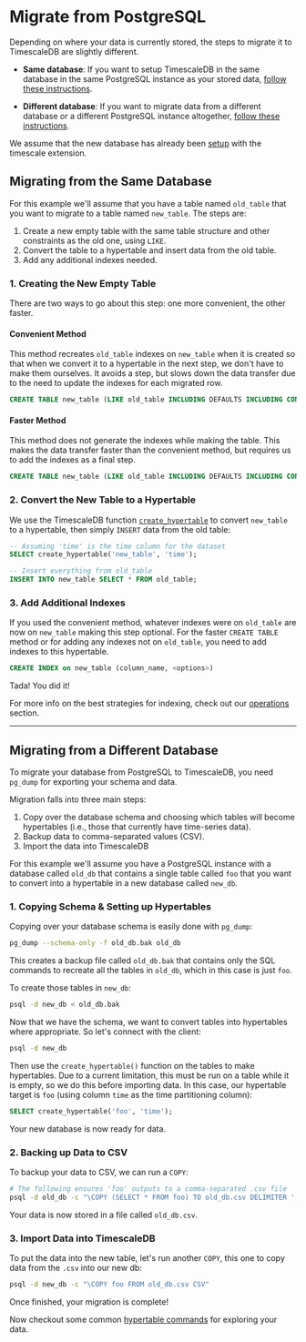 # Migrate from PostgreSQL

Depending on where your data is currently stored,
the steps to migrate it to TimescaleDB are slightly different.

- **Same database**:  If you want to setup TimescaleDB in the
same database in the same PostgreSQL instance as your stored
data, [follow these instructions](#same-db).

- **Different database**: If you want to migrate data from
a different database or a different PostgreSQL instance
altogether, [follow these instructions](#different-db).

We assume that the new database has already been [setup][] with the timescale extension.

## Migrating from the Same Database <a id="same-db"></a>

For this example we'll assume that you have a table named `old_table` that you
want to migrate to a table named `new_table`.  The steps are:

1. Create a new empty table with the same table structure and other constraints
as the old one, using `LIKE`.
1. Convert the table to a hypertable and insert data from the old table.
1. Add any additional indexes needed.

### 1. Creating the New Empty Table

There are two ways to go about this step: one more convenient, the other faster.

#### Convenient Method

This method recreates `old_table` indexes on `new_table` when it is created so that
when we convert it to a hypertable in the next step, we don't have to make them
ourselves.  It avoids a step, but slows down the data transfer due to the need to
update the indexes for each migrated row.

```sql
CREATE TABLE new_table (LIKE old_table INCLUDING DEFAULTS INCLUDING CONSTRAINTS INCLUDING INDEXES);
```

#### Faster Method

This method does not generate the indexes while making the table.  This makes the data
transfer faster than the convenient method, but requires us to add the indexes as a
final step.

```sql
CREATE TABLE new_table (LIKE old_table INCLUDING DEFAULTS INCLUDING CONSTRAINTS EXCLUDING INDEXES);
```

### 2. Convert the New Table to a Hypertable

We use the TimescaleDB function [`create_hypertable`][create_hypertable] to
convert `new_table` to a hypertable, then simply `INSERT` data from the old table:

```sql
-- Assuming 'time' is the time column for the dataset
SELECT create_hypertable('new_table', 'time');

-- Insert everything from old_table
INSERT INTO new_table SELECT * FROM old_table;
```

### 3. Add Additional Indexes

If you used the convenient method, whatever indexes were on `old_table` are now
on `new_table` making this step optional. For the faster `CREATE TABLE` method
or for adding any indexes not on `old_table`, you need to add indexes to
this hypertable.  

```sql
CREATE INDEX on new_table (column_name, <options>)
```

Tada!  You did it!

For more info on the best strategies for indexing, check out
our [operations][indexing] section.

---

## Migrating from a Different Database <a id="different-db"></a>

To migrate your database from PostgreSQL to TimescaleDB, you need
`pg_dump` for exporting your schema and data.

Migration falls into three main steps:

1. Copy over the database schema and choosing which tables will become
hypertables (i.e., those that currently have time-series data).
1. Backup data to comma-separated values (CSV).
1. Import the data into TimescaleDB

For this example we'll assume you have a PostgreSQL instance with a database
called `old_db` that contains a single table called `foo` that you want to
convert into a hypertable in a new database called `new_db`.  

### 1. Copying Schema & Setting up Hypertables

Copying over your database schema is easily done with `pg_dump`:
```bash
pg_dump --schema-only -f old_db.bak old_db
```

This creates a backup file called `old_db.bak` that contains only the
SQL commands to recreate all the tables in `old_db`, which in this case
is just `foo`.

To create those tables in `new_db`:
```bash
psql -d new_db < old_db.bak
```

Now that we have the schema, we want to convert tables into hypertables
where appropriate. So let's connect with the client:
```bash
psql -d new_db
```
Then use the `create_hypertable()` function on the tables to make hypertables.
Due to a current limitation, this must be run on a table while it is empty, so
we do this before importing data. In this case, our hypertable target is `foo` (using
column `time` as the time partitioning column):
```sql
SELECT create_hypertable('foo', 'time');
```

Your new database is now ready for data.

### 2. Backing up Data to CSV

To backup your data to CSV, we can run a `COPY`:

```bash
# The following ensures 'foo' outputs to a comma-separated .csv file
psql -d old_db -c "\COPY (SELECT * FROM foo) TO old_db.csv DELIMITER ',' CSV"
```

Your data is now stored in a file called `old_db.csv`.

### 3. Import Data into TimescaleDB

To put the data into the new table, let's run another `COPY`, this one to copy
data from the `.csv` into our new db:

```bash
psql -d new_db -c "\COPY foo FROM old_db.csv CSV"
```

Once finished, your migration is complete!

Now checkout some common [hypertable commands][] for exploring your data.

[setup]: /getting-started/setup
[hypertable commands]: /getting-started/basic-operations
[indexing]: /getting-started/basic-operations#indexing
[create_hypertable]: /api/api-timescaledb#create_hypertable
